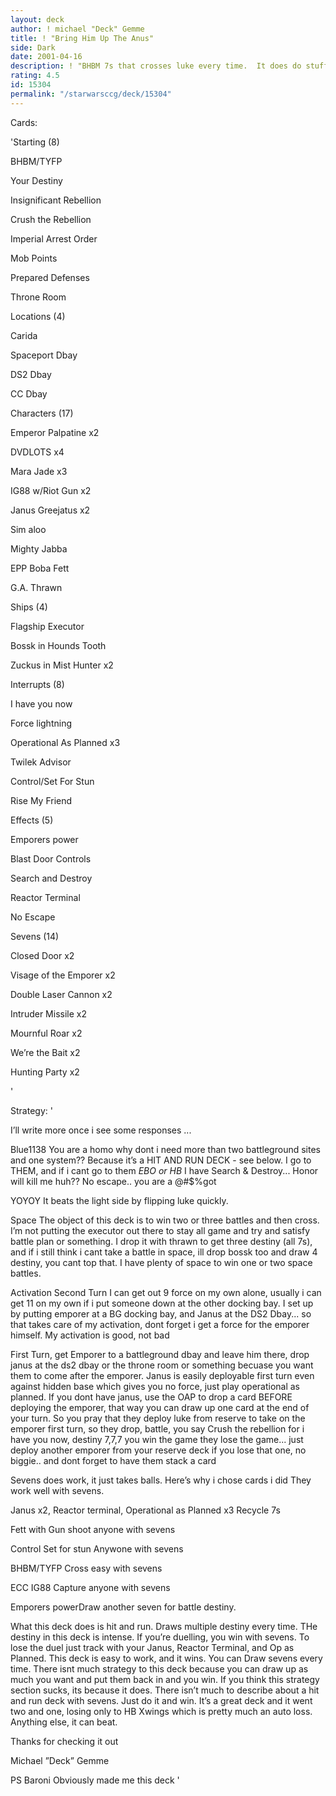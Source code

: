 ```yaml
---
layout: deck
author: ! michael "Deck" Gemme
title: ! "Bring Him Up The Anus"
side: Dark
date: 2001-04-16
description: ! "BHBM 7s that crosses luke every time.  It does do stuff Brian Hunter"
rating: 4.5
id: 15304
permalink: "/starwarsccg/deck/15304"
---
```

Cards: 

'Starting (8)

BHBM/TYFP

Your Destiny

Insignificant Rebellion

Crush the Rebellion

Imperial Arrest Order

Mob Points

Prepared Defenses

Throne Room


Locations (4)

Carida

Spaceport Dbay

DS2 Dbay

CC Dbay


Characters (17)

Emperor Palpatine x2

DVDLOTS x4

Mara Jade x3

IG88 w/Riot Gun x2

Janus Greejatus x2

Sim aloo

Mighty Jabba

EPP Boba Fett

G.A. Thrawn


Ships (4)

Flagship Executor

Bossk in Hounds Tooth

Zuckus in Mist Hunter x2


Interrupts (8)

I have you now

Force lightning

Operational As Planned x3

Twilek Advisor

Control/Set For Stun

Rise My Friend


Effects (5)

Emporers power

Blast Door Controls

Search and Destroy

Reactor Terminal

No Escape


Sevens (14)

Closed Door x2

Visage of the Emporer x2

Double Laser Cannon x2

Intruder Missile x2

Mournful Roar x2

We’re the Bait x2

Hunting Party x2


'

Strategy: '

I’ll write more once i see some responses ...


Blue1138 You are a homo why dont i need more than two battleground sites and one system?? Because it’s a HIT AND RUN DECK - see below.  I go to THEM, and if i cant go to them *EBO or HB* I have Search & Destroy... Honor will kill me huh?? No escape.. you are a @#$%got


YOYOY It beats the light side by flipping luke quickly.


Space The object of this deck is to win two or three battles and then cross.  I’m not putting the executor out there to stay all game and try and satisfy battle plan or something.  I drop it with thrawn to get three destiny (all 7s), and if i still think i cant take a battle in space, ill drop bossk too and draw 4 destiny, you cant top that.  I have plenty of space to win one or two space battles. 


Activation Second Turn I can get out 9 force on my own alone, usually i can get 11 on my own if i put someone down at the other docking bay.  I set up by putting emporer at a BG docking bay, and Janus at the DS2 Dbay... so that takes care of my activation, dont forget i get a force for the emporer himself.  My activation is good, not bad


First Turn, get Emporer to a battleground dbay and leave him there, drop janus at the ds2 dbay or the throne room or something becuase you want them to come after the emporer.  Janus is easily deployable first turn even against hidden base which gives you no force, just play operational as planned.  If you dont have janus, use the OAP to drop a card BEFORE deploying the emporer, that way you can draw up one card at the end of your turn.  So you pray that they deploy luke from reserve to take on the emporer first turn, so they drop, battle, you say Crush the rebellion for i have you now, destiny 7,7,7 you win the game they lose the game... just deploy another emporer from your reserve deck if you lose that one, no biggie.. and dont forget to have them stack a card


Sevens does work, it just takes balls.  Here’s why i chose cards i did They work well with sevens.


Janus x2, Reactor terminal, Operational as Planned x3  Recycle 7s


Fett with Gun shoot anyone with sevens


Control Set for stun Anywone with sevens


BHBM/TYFP Cross easy with sevens


ECC IG88 Capture anyone with sevens


Emporers powerDraw another seven for battle destiny.


What this deck does is hit and run.  Draws multiple destiny every time.  THe destiny in this deck is intense.  If you’re duelling, you win with sevens.  To lose the duel just track with your Janus, Reactor Terminal, and Op as Planned.  This deck is easy to work, and it wins.  You can Draw sevens every time.  There isnt much strategy to this deck because you can draw up as much you want and put them back in and you win.  If you think this strategy section sucks, its because it does.  There isn’t much to describe about a hit and run deck with sevens.  Just do it and win.  It’s a great deck and it went two and one, losing only to HB Xwings which is pretty much an auto loss.  Anything else, it can beat.


Thanks for checking it out

Michael ”Deck” Gemme    


PS Baroni Obviously made me this deck    '
